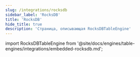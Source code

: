 ```yaml
---
slug: /integrations/rocksdb
sidebar_label: 'RocksDB'
title: 'RocksDB'
hide_title: true
description: 'Страница, описывающая RocksDBTableEngine'
---
```


import RocksDBTableEngine from '@site/docs/engines/table-engines/integrations/embedded-rocksdb.md';

<RocksDBTableEngine/>
